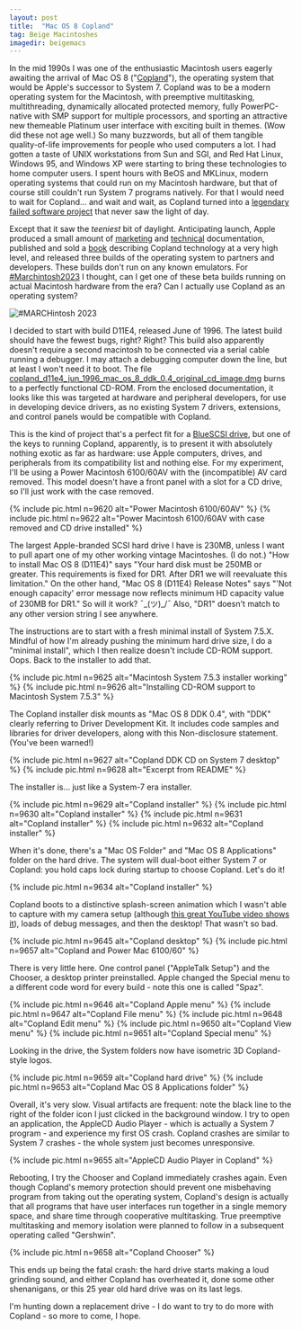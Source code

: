 ```yaml
---
layout: post
title:  "Mac OS 8 Copland"
tag: Beige Macintoshes
imagedir: beigemacs
---
```


In the mid 1990s I was one of the enthusiastic Macintosh users eagerly awaiting the arrival of Mac OS 8 ("[Copland](https://wiki.preterhuman.net/Apple_Copland)"), the operating system that would be Apple's successor to System 7. Copland was to be a modern operating system for the Macintosh, with preemptive multitasking, multithreading, dynamically allocated protected memory, fully PowerPC-native with SMP support for multiple processors, and sporting an attractive new themeable Platinum user interface with exciting built in themes. (Wow did these not age well.) So many buzzwords, but all of them tangible quality-of-life improvements for people who used computers a lot. I had gotten a taste of UNIX workstations from Sun and SGI, and Red Hat Linux, Windows 95, and Windows XP were starting to bring these technologies to home computer users. I spent hours with BeOS and MKLinux, modern operating systems that could run on my Macintosh hardware, but that of course still couldn't run System 7 programs natively. For that I would need to wait for Copland... and wait and wait, as Copland turned into a [legendary failed software project](https://www.pcworld.com/article/537052/it_project_failures.html) that never saw the light of day.

Except that it saw the *teeniest* bit of daylight. Anticipating launch, Apple produced a small amount of [marketing](https://archive.org/details/bitsavers_applemacderoductiontoCopland1995_78505) and [technical](https://archive.org/details/bitsavers_applemacdendTechnicalOverview19950505_973759/mode/2up) documentation, published and sold a [book](https://archive.org/details/mac_Mac_OS_8_Revealed_1996) describing Copland technology at a very high level, and released three builds of the operating system to partners and developers. These builds don't run on any known emulators. For [#Marchintosh2023](https://www.marchintosh.com/) I thought, can I get one of these beta builds running on actual Macintosh hardware from the era? Can I actually use Copland as an operating system?

![#MARCHintosh 2023](https://www.marchintosh.com/images/style/MARCHintoshLogo.svg)

I decided to start with build D11E4, released June of 1996. The latest build should have the fewest bugs, right? Right? This build also apparently doesn't require a second macintosh to be connected via a serial cable running a debugger. I may attach a debugging computer down the line, but at least I won't need it to boot. The file [copland_d11e4_jun_1996_mac_os_8_ddk_0.4_original_cd_image.dmg](https://www.macintoshrepository.org/531-mac-os-8-0-copland-beta-builds-) burns to a perfectly functional CD-ROM. From the enclosed documentation, it looks like this was targeted at hardware and peripheral developers, for use in developing device drivers, as no existing System 7 drivers, extensions, and control panels would be compatible with Copland.

This is the kind of project that's a perfect fit for a [BlueSCSI drive](https://scsi.blue/), but one of the keys to running Copland, apparently, is to present it with absolutely nothing exotic as far as hardware: use Apple computers, drives, and peripherals from its compatibility list and nothing else. For my experiment, I'll be using a Power Macintosh 6100/60AV with the (incompatible) AV card removed. This model doesn't have a front panel with a slot for a CD drive, so I'll just work with the case removed.

{% include pic.html n=9620 alt="Power Macintosh 6100/60AV" %}
{% include pic.html n=9622 alt="Power Macintosh 6100/60AV with case removed and CD drive installed" %}

The largest Apple-branded SCSI hard drive I have is 230MB, unless I want to pull apart one of my other working vintage Macintoshes. (I do not.) "How to install Mac OS 8 (D11E4)" says "Your hard disk must be 250MB or greater. This requirements is fixed for DR1. After DR1 we will reevaluate this limitation." On the other hand, "Mac OS 8 (D11E4) Release Notes" says "'Not enough capacity' error message now reflects minimum HD capacity value of 230MB for DR1." So will it work? ¯\_(ツ)_/¯ Also, "DR1" doesn't match to any other version string I see anywhere.

The instructions are to start with a fresh minimal install of System 7.5.X. Mindful of how I'm already pushing the minimum hard drive size, I do a "minimal install", which I then realize doesn't include CD-ROM support. Oops. Back to the installer to add that.

{% include pic.html n=9625 alt="Macintosh System 7.5.3 installer working" %}
{% include pic.html n=9626 alt="Installing CD-ROM support to Macintosh System 7.5.3" %}

The Copland installer disk mounts as "Mac OS 8 DDK 0.4", with "DDK" clearly referring to Driver Development Kit. It includes code samples and libraries for driver developers, along with this Non-disclosure statement. (You've been warned!)

{% include pic.html n=9627 alt="Copland DDK CD on System 7 desktop" %}
{% include pic.html n=9628 alt="Excerpt from README" %}

The installer is... just like a System-7 era installer. 

{% include pic.html n=9629 alt="Copland installer" %}
{% include pic.html n=9630 alt="Copland installer" %}
{% include pic.html n=9631 alt="Copland installer" %}
{% include pic.html n=9632 alt="Copland installer" %}

When it's done, there's a "Mac OS Folder" and "Mac OS 8 Applications" folder on the hard drive. The system will dual-boot either System 7 or Copland: you hold caps lock during startup to choose Copland. Let's do it!

{% include pic.html n=9634 alt="Copland installer" %}

Copland boots to a distinctive splash-screen animation which I wasn't able to capture with my camera setup (although [this great YouTube video shows it](https://youtu.be/9VpTu5c8I_w?t=568)), loads of debug messages, and then the desktop! That wasn't so bad.

{% include pic.html n=9645 alt="Copland desktop" %}
{% include pic.html n=9657 alt="Copland and Power Mac 6100/60" %}

There is very little here. One control panel ("AppleTalk Setup") and the Chooser, a desktop printer preinstalled. Apple changed the Special menu to a different code word for every build - note this one is called "Spaz". 

{% include pic.html n=9646 alt="Copland Apple menu" %}
{% include pic.html n=9647 alt="Copland File menu" %}
{% include pic.html n=9648 alt="Copland Edit menu" %}
{% include pic.html n=9650 alt="Copland View menu" %}
{% include pic.html n=9651 alt="Copland Special menu" %}

Looking in the drive, the System folders now have isometric 3D Copland-style logos. 

{% include pic.html n=9659 alt="Copland hard drive" %}
{% include pic.html n=9653 alt="Copland Mac OS 8 Applications folder" %}

Overall, it's very slow. Visual artifacts are frequent: note the black line to the right of the folder icon I just clicked in the background window. I try to open an application, the AppleCD Audio Player - which is actually a System 7 program - and experience my first OS crash. Copland crashes are similar to System 7 crashes - the whole system just becomes unresponsive.

{% include pic.html n=9655 alt="AppleCD Audio Player in Copland" %}

Rebooting, I try the Chooser and Copland immediately crashes again. Even though Copland's memory protection should prevent one misbehaving program from taking out the operating system, Copland's design is actually that all programs that have user interfaces run together in a single memory space, and share time through cooperative multitasking. True preemptive multitasking and memory isolation were planned to follow in a subsequent operating called "Gershwin".

{% include pic.html n=9658 alt="Copland Chooser" %}

This ends up being the fatal crash: the hard drive starts making a loud grinding sound, and either Copland has overheated it, done some other shenanigans, or this 25 year old hard drive was on its last legs. 

I'm hunting down a replacement drive - I do want to try to do more with Copland - so more to come, I hope.